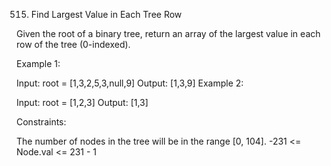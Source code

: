 515. Find Largest Value in Each Tree Row

Given the root of a binary tree, return an array of the largest value in each row of the tree (0-indexed).

Example 1:

Input: root = [1,3,2,5,3,null,9]
Output: [1,3,9]
Example 2:

Input: root = [1,2,3]
Output: [1,3]

Constraints:

The number of nodes in the tree will be in the range [0, 104].
-231 <= Node.val <= 231 - 1
